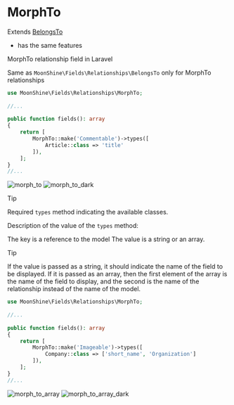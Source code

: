 # MorphTo

Extends [BelongsTo](/docs/{{version}}/fields/belongs_to)
* has the same features    

MorphTo relationship field in Laravel

Same as `MoonShine\Fields\Relationships\BelongsTo` only for MorphTo relationships

```php
use MoonShine\Fields\Relationships\MorphTo; 
 
//...
 
public function fields(): array
{
    return [
        MorphTo::make('Commentable')->types([
            Article::class => 'title'
        ]), 
    ];
}
//...
```

![morph_to](https://raw.githubusercontent.com/moonshine-software/doc/2.x/resources/screenshots/morph_to.png)
![morph_to_dark](https://raw.githubusercontent.com/moonshine-software/doc/2.x/resources/screenshots/morph_to_dark.png)

> [!TIP]
> Required `types` method indicating the available classes.

Description of the value of the `types` method:

The key is a reference to the model
The value is a string or an array.

> [!TIP]
> If the value is passed as a string, it should indicate the name of the field to be displayed. If it is passed as an array, then the first element of the array is the name of the field to display, and the second is the name of the relationship instead of the name of the model.
>


```php
use MoonShine\Fields\Relationships\MorphTo; 
 
//...
 
public function fields(): array
{
    return [
        MorphTo::make('Imageable')->types([
            Company::class => ['short_name', 'Organization']
        ]), 
    ];
}
//...
```

![morph_to_array](https://raw.githubusercontent.com/moonshine-software/doc/2.x/resources/screenshots/morph_to_array.png)
![morph_to_array_dark](https://raw.githubusercontent.com/moonshine-software/doc/2.x/resources/screenshots/morph_to_array_dark.png)
